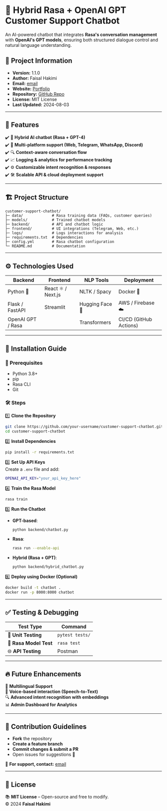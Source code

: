 # 🤖 Hybrid Rasa + OpenAI GPT Customer Support Chatbot

An AI-powered chatbot that integrates **Rasa's conversation management** with **OpenAI's GPT models**, ensuring both structured dialogue control and natural language understanding.  

## 📌 Project Information

- **Version:** 1.1.0  
- **Author:** Faisal Hakimi  
- **Email:** [email](faisalh5556@gmail.com)  
- **Website:** [Portfolio](https://yourportfolio.com)  
- **Repository:** [GitHub Repo](https://github.com/Faisalhakimi22/Automated-Customer-Support-Chatbot/tree/main)  
- **License:** MIT License  
- **Last Updated:** 2024-08-03  

---

## 🌟 Features

✔️ 🚀 **Hybrid AI chatbot (Rasa + GPT-4)**  
✔️ 📲 **Multi-platform support (Web, Telegram, WhatsApp, Discord)**  
✔️ 🔍 **Context-aware conversation flow**  
✔️ 📈 **Logging & analytics for performance tracking**  
✔️ ⚙️ **Customizable intent recognition & responses**  
✔️ 🛠️ **Scalable API & cloud deployment support**  

---

## 🏗️ Project Structure

```
customer-support-chatbot/
├─ data/             # Rasa training data (FAQs, customer queries)
├─ models/           # Trained chatbot models
├─ backend/          # API and chatbot logic
├─ frontend/         # UI integrations (Telegram, Web, etc.)
├─ logs/             # Logs interactions for analysis
├─ requirements.txt  # Dependencies
├─ config.yml        # Rasa chatbot configuration
└─ README.md         # Documentation
```

---

## ⚙️ Technologies Used

| **Backend**       | **Frontend**       | **NLP Tools**   | **Deployment**         |
| ----------------- | ------------------ | --------------- | ---------------------- |
| Python 🐍         | React ⚛️ / Next.js | NLTK / Spacy    | Docker 🐳              |
| Flask / FastAPI   | Streamlit          | Hugging Face 🤗 | AWS / Firebase ☁️      |
| OpenAI GPT / Rasa |                    | Transformers    | CI/CD (GitHub Actions) |

---

## 🚀 Installation Guide

### 🔧 Prerequisites

- Python 3.8+  
- pip  
- Rasa CLI  
- Git  

### 🛠️ Steps

1️⃣ **Clone the Repository**
```sh
git clone https://github.com/your-username/customer-support-chatbot.git
cd customer-support-chatbot
```

2️⃣ **Install Dependencies**
```sh
pip install -r requirements.txt
```

3️⃣ **Set Up API Keys**  
Create a `.env` file and add:
```sh
OPENAI_API_KEY="your_api_key_here"
```

4️⃣ **Train the Rasa Model**
```sh
rasa train
```

5️⃣ **Run the Chatbot**
- **GPT-based**:
  ```sh
  python backend/chatbot.py
  ```
- **Rasa**:
  ```sh
  rasa run --enable-api
  ```
- **Hybrid (Rasa + GPT)**:
  ```sh
  python backend/hybrid_chatbot.py
  ```

6️⃣ **Deploy using Docker (Optional)**
```sh
docker build -t chatbot .
docker run -p 8000:8000 chatbot
```

---

## ✅ Testing & Debugging

| Test Type              | Command         |
| ---------------------- | --------------- |
| 🧪 **Unit Testing**    | `pytest tests/` |
| 🔄 **Rasa Model Test** | `rasa test`     |
| 🌐 **API Testing**     | Postman         |

---

## 🔥 Future Enhancements

🚀 **Multilingual Support**  
🎤 **Voice-based interaction (Speech-to-Text)**  
🔍 **Advanced intent recognition with embeddings**  
📊 **Admin Dashboard for Analytics**  

---

## 🤝 Contribution Guidelines

- **Fork** the repository  
- **Create a feature branch**  
- **Commit changes & submit a PR**  
- Open issues for suggestions 🚀  

📩 **For support, contact:** [email](mailto:faisalh5556@gmail.com)  

---

## 📜 License

📚 **MIT License** – Open-source and free to modify.  
© 2024 **Faisal Hakimi**
